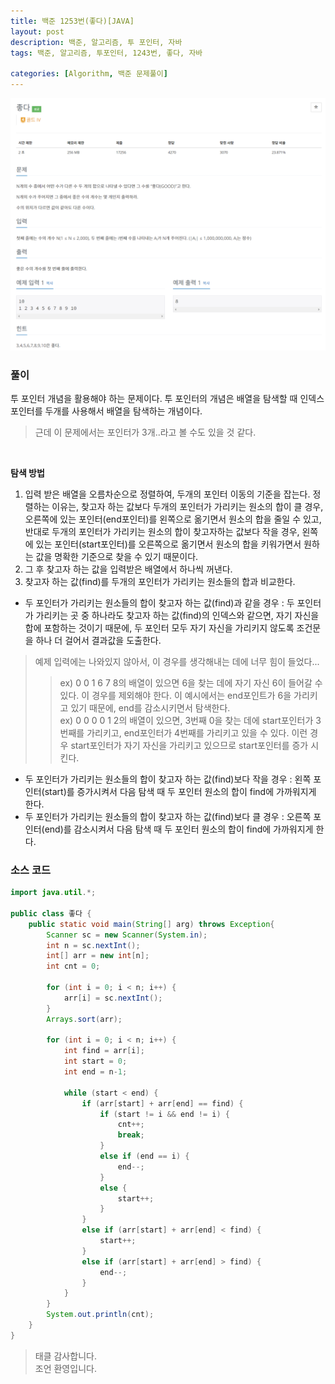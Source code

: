 ```yaml
---
title: 백준 1253번(좋다)[JAVA]
layout: post
description: 백준, 알고리즘, 투 포인터, 자바
tags: 백준, 알고리즘, 투포인터, 1243번, 좋다, 자바

categories: [Algorithm, 백준 문제풀이]
---
```


![좋다](/assets/img/좋다.png)

### __풀이__
투 포인터 개념을 활용해야 하는 문제이다. 투 포인터의 개념은 배열을 탐색할 때 인덱스 포인터를 두개를 사용해서 배열을 탐색하는 개념이다.
> 근데 이 문제에서는 포인터가 3개..라고 볼 수도 있을 것 같다.
<br/>

__탐색 방법__
1. 입력 받은 배열을 오름차순으로 정렬하여, 두개의 포인터 이동의 기준을 잡는다. 정렬하는 이유는, 찾고자 하는 값보다 두개의 포인터가 가리키는 원소의 합이 클 경우, 오른쪽에 있는 포인터(end포인터)를 왼쪽으로 옮기면서 원소의 합을 줄일 수 있고, 반대로 두개의 포인터가 가리키는 원소의 합이 찾고자하는 값보다 작을 경우, 왼쪽에 있는 포인터(start포인터)를 오른쪽으로 옮기면서 원소의 합을 키워가면서 원하는 값을 명확한 기준으로 찾을 수 있기 때문이다.
1. 그 후 찾고자 하는 값을 입력받은 배열에서 하나씩 꺼낸다.
1. 찾고자 하는 값(find)를 두개의 포인터가 가리키는 원소들의 합과 비교한다.
* 두 포인터가 가리키는 원소들의 합이 찾고자 하는 값(find)과 같을 경우 : 두 포인터가 가리키는 곳 중 하나라도 찾고자 하는 값(find)의 인덱스와 같으면, 자기 자신을 합에 포함하는 것이기 때문에, 두 포인터 모두 자기 자신을 가리키지 않도록 조건문을 하나 더 걸어서 결과값을 도출한다.
> 예제 입력에는 나와있지 않아서, 이 경우를 생각해내는 데에 너무 힘이 들었다...
>> ex) 0 0 1 6 7 8의 배열이 있으면 6을 찾는 데에 자기 자신 6이 들어갈 수 있다. 이 경우를 제외해야 한다. 이 예시에서는 end포인트가 6을 가리키고 있기 때문에, end를 감소시키면서 탐색한다.<br/>
>> ex) 0 0 0 0 1 2의 배열이 있으면, 3번째 0을 찾는 데에 start포인터가 3번째를 가리키고, end포인터가 4번째를 가리키고 있을 수 있다. 이런 경우 start포인터가 자기 자신을 가리키고 있으므로 start포인터를 증가 시킨다.
* 두 포인터가 가리키는 원소들의 합이 찾고자 하는 값(find)보다 작을 경우 : 왼쪽 포인터(start)를 증가시켜서 다음 탐색 때 두 포인터 원소의 합이 find에 가까워지게 한다.
* 두 포인터가 가리키는 원소들의 합이 찾고자 하는 값(find)보다 클 경우 : 오른쪽 포인터(end)를 감소시켜서 다음 탐색 때 두 포인터 원소의 합이 find에 가까워지게 한다.

### __소스 코드__ 

```java
import java.util.*;

public class 좋다 {
	public static void main(String[] arg) throws Exception{
		Scanner sc = new Scanner(System.in);
		int n = sc.nextInt();
		int[] arr = new int[n];
		int cnt = 0;
		
		for (int i = 0; i < n; i++) {
			arr[i] = sc.nextInt();
		}
		Arrays.sort(arr);
		
		for (int i = 0; i < n; i++) {
			int find = arr[i];
			int start = 0;
			int end = n-1;
			
			while (start < end) {
				if (arr[start] + arr[end] == find) {
					if (start != i && end != i) {
						cnt++;
						break;
					}
					else if (end == i) {
						end--;
					}
					else {
						start++;
					}
				}
				else if (arr[start] + arr[end] < find) {
					start++;
				}
				else if (arr[start] + arr[end] > find) {
					end--;
				}
			}
		}
		System.out.println(cnt);
	}
}
```

> 태클 감사합니다.<br/>
> 조언 환영입니다.
